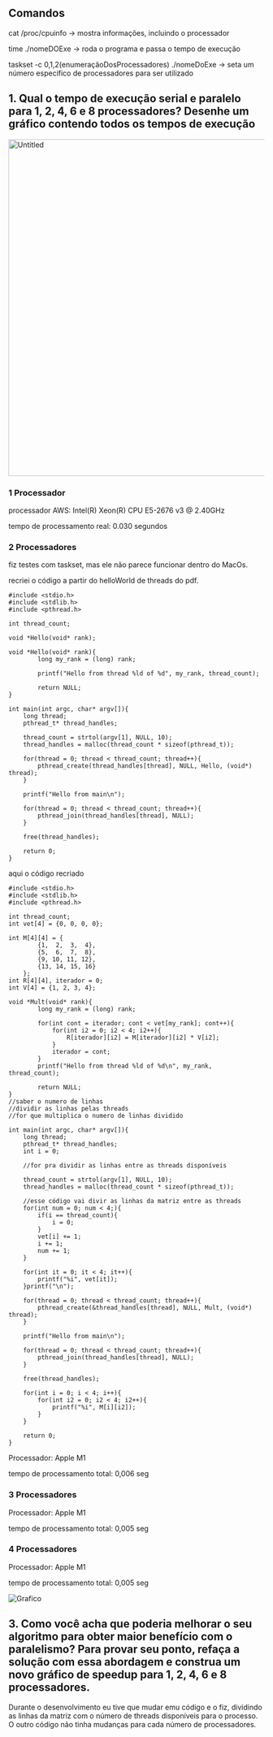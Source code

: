 
## Comandos

cat /proc/cpuinfo → mostra informações, incluindo o processador

time ./nomeDOExe → roda o programa e passa o tempo de execução

taskset -c 0,1,2(enumeraçãoDosProcessadores) ./nomeDoExe → seta um número especifico de processadores para ser utilizado

## 1. Qual o tempo de execução serial e paralelo para 1, 2, 4, 6 e 8 processadores? Desenhe um gráfico contendo todos os tempos de execução
<img width="663" alt="Untitled" src="https://github.com/Marina-Martin/Paralela/assets/47898516/f6e797ba-9373-4884-9f39-a4e51e065a97">

### 1 Processador

processador AWS: Intel(R) Xeon(R) CPU E5-2676 v3 @ 2.40GHz

tempo de processamento real: 0.030 segundos

### 2 Processadores

fiz testes com taskset, mas ele não parece funcionar dentro do MacOs. 

recriei o código a partir do helloWorld de threads do pdf.
```
#include <stdio.h>
#include <stdlib.h>
#include <pthread.h>

int thread_count;

void *Hello(void* rank);

void *Hello(void* rank){
		long my_rank = (long) rank;
		
		printf("Hello from thread %ld of %d", my_rank, thread_count);
		
		return NULL;
}

int main(int argc, char* argv[]){
	long thread;
	pthread_t* thread_handles;

	thread_count = strtol(argv[1], NULL, 10);
	thread_handles = malloc(thread_count * sizeof(pthread_t));
	
	for(thread = 0; thread < thread_count; thread++){
		pthread_create(thread_handles[thread], NULL, Hello, (void*) thread);
	}
	
	printf("Hello from main\n");
	
	for(thread = 0; thread < thread_count; thread++){
		pthread_join(thread_handles[thread], NULL);
	}
	
	free(thread_handles);
	
	return 0;
}
```

aqui o código recriado
```
#include <stdio.h>
#include <stdlib.h>
#include <pthread.h>

int thread_count;
int vet[4] = {0, 0, 0, 0};

int M[4][4] = {
        {1,  2,  3,  4},
        {5,  6,  7,  8},
        {9, 10, 11, 12},
        {13, 14, 15, 16}
    };
int R[4][4], iterador = 0;
int V[4] = {1, 2, 3, 4};

void *Mult(void* rank){
		long my_rank = (long) rank;
		
		for(int cont = iterador; cont < vet[my_rank]; cont++){
		    for(int i2 = 0; i2 < 4; i2++){
		        R[iterador][i2] = M[iterador][i2] * V[i2];
		    }
		    iterador = cont;
		}
		printf("Hello from thread %ld of %d\n", my_rank, thread_count);
		
		return NULL;
}
//saber o numero de linhas
//dividir as linhas pelas threads
//for que multiplica o numero de linhas dividido

int main(int argc, char* argv[]){
	long thread;
	pthread_t* thread_handles;
	int i = 0;
	
	//for pra dividir as linhas entre as threads disponíveis

	thread_count = strtol(argv[1], NULL, 10);
	thread_handles = malloc(thread_count * sizeof(pthread_t));
	
	//esse código vai divir as linhas da matriz entre as threads	
	for(int num = 0; num < 4;){
	    if(i == thread_count){
	        i = 0;
	    }
	    vet[i] += 1;
	    i += 1;
	    num += 1;
	}
	
	for(int it = 0; it < 4; it++){
	    printf("%i", vet[it]);
	}printf("\n");
	
	for(thread = 0; thread < thread_count; thread++){
		pthread_create(&thread_handles[thread], NULL, Mult, (void*) thread);
	}
	
	printf("Hello from main\n");
	
	for(thread = 0; thread < thread_count; thread++){
		pthread_join(thread_handles[thread], NULL);
	}
	
	free(thread_handles);
	
	for(int i = 0; i < 4; i++){
	    for(int i2 = 0; i2 < 4; i2++){
	        printf("%i", M[i][i2]);
	    }
	}
	
	return 0;
}
```

Processador: Apple M1

tempo de processamento total: 0,006 seg

### 3 Processadores

Processador: Apple M1

tempo de processamento total: 0,005 seg

### 4 Processadores

Processador: Apple M1

tempo de processamento total: 0,005 seg

![Grafico](https://github.com/Marina-Martin/Paralela/assets/47898516/9c1bfa97-9fea-4026-8fb6-2fb23cc9387f)

## 3. Como você acha que poderia melhorar o seu algoritmo para obter maior benefício com o paralelismo? Para provar seu ponto, refaça a solução com essa abordagem e construa um novo gráfico de speedup para 1, 2, 4, 6 e 8 processadores.

Durante o desenvolvimento eu tive que mudar emu código e o fiz, dividindo as linhas da matriz com o número de threads disponíveis para o processo. O outro código não tinha mudanças para cada número de processadores.
